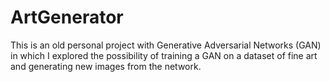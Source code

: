 # ArtGenerator

This is an old personal project with Generative Adversarial Networks (GAN) in which I explored the possibility of training a GAN on a dataset of fine art and generating new images from the network.

